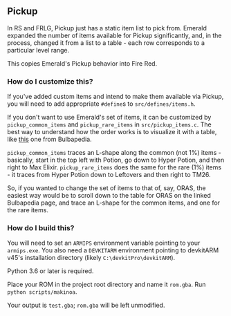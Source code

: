 ## Pickup

In RS and FRLG, Pickup just has a static item list to pick from. Emerald expanded the number of items available for Pickup significantly, and, in the process, changed it from a list to a table - each row corresponds to a particular level range.

This copies Emerald's Pickup behavior into Fire Red.

### How do I customize this?

If you've added custom items and intend to make them available via Pickup, you will need to add appropriate `#define`s to `src/defines/items.h`.

If you don't want to use Emerald's set of items, it can be customized by `pickup_common_items` and `pickup_rare_items` in `src/pickup_items.c`. The best way to understand how the order works is to visualize it with a table, like [this](https://bulbapedia.bulbagarden.net/wiki/Pickup_(Ability)#Pok.C3.A9mon_Emerald) one from Bulbapedia.

`pickup_common_items` traces an L-shape along the common (not 1%) items - basically, start in the top left with Potion, go down to Hyper Potion, and then right to Max Elixir. `pickup_rare_items` does the same for the rare (1%) items - it traces from Hyper Potion down to Leftovers and then right to TM26.

So, if you wanted to change the set of items to that of, say, ORAS, the easiest way would be to scroll down to the table for ORAS on the linked Bulbapedia page, and trace an L-shape for the common items, and one for the rare items.

### How do I build this?

You will need to set an `ARMIPS` environment variable pointing to your `armips.exe`. You also need a `DEVKITARM` environment pointing to devkitARM v45's installation directory (likely `C:\devkitPro\devkitARM`).

Python 3.6 or later is required.

Place your ROM in the project root directory and name it `rom.gba`. Run `python scripts/makinoa`.

Your output is `test.gba`; `rom.gba` will be left unmodified.